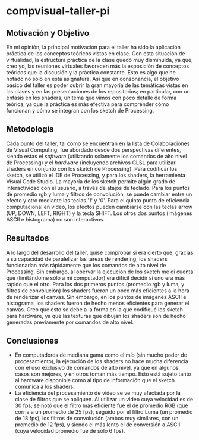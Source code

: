 # compvisual-taller-pi

## Motivación y Objetivo

En mi opinión, la principal motivación para el taller ha sido la aplicación práctica de los conceptos teóricos vistos en clase. Con esta situación de virtualidad, la estructura práctica de la clase quedó muy disminuida, ya que, creo yo, las reuniones virtuales favorecen más la exposición de conceptos teóricos que la discusión y la práctica constante. Esto es algo que he notado no sólo en esta asignatura. Así que en consonancia, el objetivo básico del taller es poder cubrir la gran mayoría de las temáticas vistas en las clases y en las presentaciones de los repositorios; en particular, con un énfasis en los shaders, un tema que vimos con poco detalle de forma teórica, ya que la práctica es más efectiva para comprender cómo funcionan y cómo se integran con los sketch de Processing.

## Metodología

Cada punto del taller, tal como se encuentran en la lista de Colaboraciones de Visual Computing, fue abordado desde dos perspectivas diferentes, siendo éstas el _software_ (utilizando solamente los comandos de alto nivel de Processing) y el _hardware_ (incluyendo archivos GLSL para utilizar shaders en conjunto con los sketch de Processing). Para codificar los sketch, se utilizó el IDE de Processing, y para los shaders, la herramienta Visual Code Studio.
La mayoría de los sketch permite algún grado de interactividad con el usuario, a través de atajos de teclado. Para los puntos de promedio rgb y luma y filtros de convolución, se puede cambiar entre un efecto y otro mediante las teclas '1' y '0'. Para el quinto punto de eficiencia computacional en video, los efectos pueden cambiarse con las teclas arrow (UP, DOWN, LEFT, RIGHT) y la tecla SHIFT. Los otros dos puntos (imágenes ASCII e histograma) no son interactivos.

## Resultados

A lo largo del desarrollo del taller, quise comprobar si era cierto que, gracias a su capacidad de paralelizar las tareas de rendering, los shaders funcionarían más rápidamente que los comandos de alto nivel de Processing. Sin embargo, al obervar la ejecución de los sketch me di cuenta que (limitándome sólo a mi computador) era difícil decidir si uno era más rápido que el otro. Para los dos primeros puntos (promedio rgb y luma, y filtros de convolución) los shaders fueron un poco más eficientes a la hora de renderizar el canvas. Sin embargo, en los puntos de imágenes ASCII e histograma, los shaders fueron de hecho menos eficientes para generar el canvas. Creo que esto se debe a la forma en la que codifiqué los sketch para hardware, ya que las texturas que dibujan los shaders son de hecho generadas previamente por comandos de alto nivel.

## Conclusiones

* En computadores de mediana gama como el mío (sin mucho poder de procesamiento), la ejecución de los shaders no hace mucha diferencia con el uso exclusivo de comandos de alto nivel, ya que en algunos casos son mejores, y en otros toman más tiempo. Esto está sujeto tanto al hardware disponible como al tipo de información que el sketch comunica a los shaders.
* La eficiencia del procesamiento de video se ve muy afectada por la clase de filtros que se apliquen. Al utilizar un video cuya velocidad es de 30 fps, se notó que el filtro más eficiente fue el de promedio RGB (que corría a un promedio de 25 fps), seguido por el filtro Luma (un promedio de 18 fps), los filtros de convolución (ambos muy similares, con un promedio de 12 fps), y siendo el más lento el de conversión a ASCII (cuya velocidad promedio fue de sólo 6 fps).


